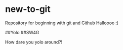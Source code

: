 new-to-git
==========

Repository for beginning with git and Github
Halloooo :)

#\#Yolo
#\#SW4G

How dare you yolo around?!
